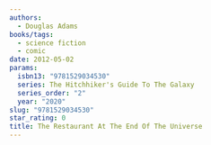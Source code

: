 ```yaml
---
authors:
  - Douglas Adams
books/tags:
  - science fiction
  - comic
date: 2012-05-02
params:
  isbn13: "9781529034530"
  series: The Hitchhiker's Guide To The Galaxy
  series_order: "2"
  year: "2020"
slug: "9781529034530"
star_rating: 0
title: The Restaurant At The End Of The Universe
---
```


<!--more-->

